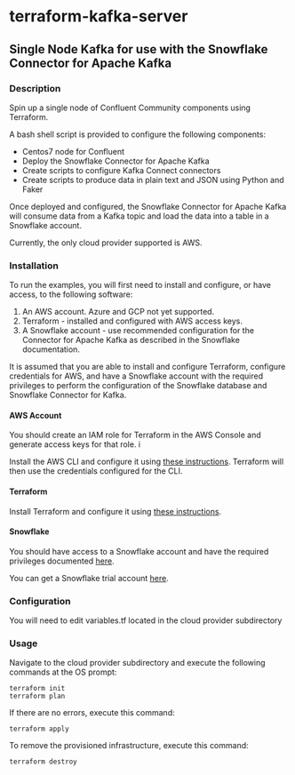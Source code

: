 # terraform-kafka-server

## Single Node Kafka for use with the Snowflake Connector for Apache Kafka

### Description

Spin up a single node of Confluent Community components using Terraform.  

A bash shell script is provided to configure the following components:

- Centos7 node for Confluent
- Deploy the Snowflake Connector for Apache Kafka
- Create scripts to configure Kafka Connect connectors
- Create scripts to produce data in plain text and JSON using Python and Faker

Once deployed and configured, the Snowflake Connector for Apache Kafka will consume data from a Kafka topic and load the data into a table in a Snowflake account.

Currently, the only cloud provider supported is AWS.

### Installation

To run the examples, you will first need to install and configure, or have access, to the following software:

1. An AWS account. Azure and GCP not yet supported.
2. Terraform - installed and configured with AWS access keys.
3. A Snowflake account - use recommended configuration for the Connector for Apache Kafka as described in the Snowflake documentation.

It is assumed that you are able to install and configure Terraform, configure credentials for AWS, and have a Snowflake account with the required privileges to perform the configuration of the Snowflake database and Snowflake Connector for Kafka.

#### AWS Account

You should create an IAM role for Terraform in the AWS Console and generate access keys for that role.  i

Install the AWS CLI and configure it using [these instructions](<https://docs.aws.amazon.com/cli/latest/userguide/cli-chap-configure.html>). Terraform will then use the credentials configured for the CLI.

#### Terraform

Install Terraform and configure it using [these instructions](<https://learn.hashicorp.com/terraform/getting-started/install.html>).

#### Snowflake

You should have access to a Snowflake account and have the required privileges documented [here](<https://docs.snowflake.net/manuals/user-guide/kafka-connector.html>).

You can get a Snowflake trial account [here](<https://trial.snowflake.com>).

### Configuration

You will need to edit variables.tf located in the cloud provider subdirectory

### Usage

Navigate to the cloud provider subdirectory and execute the following commands at the OS prompt:

```
terraform init
terraform plan
```

If there are no errors, execute this command:

```
terraform apply
```

To remove the provisioned infrastructure, execute this command:
```
terraform destroy
```

